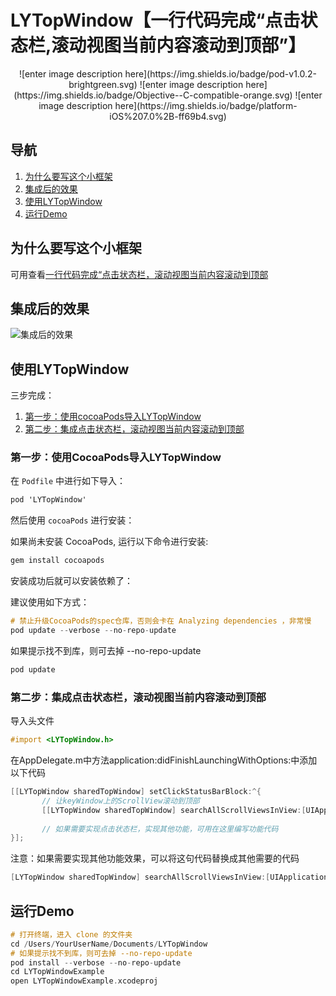 # LYTopWindow【一行代码完成“点击状态栏,滚动视图当前内容滚动到顶部”】


<p align="center">
![enter image description here](https://img.shields.io/badge/pod-v1.0.2-brightgreen.svg)
![enter image description here](https://img.shields.io/badge/Objective--C-compatible-orange.svg)
![enter image description here](https://img.shields.io/badge/platform-iOS%207.0%2B-ff69b4.svg)
</a>

## 导航

  1.  [ 为什么要写这个小框架 ](https://github.com/CoderYLiu/LYTopWindow#为什么要写这个小框架) 
  2.  [ 集成后的效果 ](https://github.com/CoderYLiu/LYTopWindow#集成后的效果) 
  3.  [ 使用LYTopWindow ](https://github.com/CoderYLiu/LYTopWindow#使用LYTopWindow) 
  4.  [ 运行Demo ](https://github.com/CoderYLiu/LYTopWindow#运行demo) 


## 为什么要写这个小框架
可用查看[一行代码完成“点击状态栏，滚动视图当前内容滚动到顶部](http://www.jianshu.com/p/89d8f000b2bf)


## 集成后的效果

![集成后的效果](http://upload-images.jianshu.io/upload_images/1274138-058966549852cd7e.gif?imageMogr2/auto-orient/strip)

## 使用LYTopWindow

三步完成：

  1.  [ 第一步：使用cocoaPods导入LYTopWindow ](https://github.com/CoderYLiu/LYTopWindow#第一步使用cocoapods导入LYTopWindow) 
  2.  [第二步：集成点击状态栏，滚动视图当前内容滚动到顶部](https://github.com/CoderYLiu/LYTopWindow#第二步集成点击状态栏，滚动视图当前内容滚动到顶部) 


### 第一步：使用CocoaPods导入LYTopWindow


在 `Podfile` 中进行如下导入：


 ```Objective-C
pod 'LYTopWindow'
 ```



然后使用 `cocoaPods` 进行安装：

如果尚未安装 CocoaPods, 运行以下命令进行安装:


 ```Objective-C
gem install cocoapods
 ```


安装成功后就可以安装依赖了：

建议使用如下方式：


 ```Objective-C
 # 禁止升级CocoaPods的spec仓库，否则会卡在 Analyzing dependencies ，非常慢 
 pod update --verbose --no-repo-update
 ```


如果提示找不到库，则可去掉 --no-repo-update


 ```Objective-C
pod update
 ```



### 第二步：集成点击状态栏，滚动视图当前内容滚动到顶部



导入头文件

 ```Objective-C
#import <LYTopWindow.h>
 ```

在AppDelegate.m中方法application:didFinishLaunchingWithOptions:中添加以下代码

 ```Objective-C
[[LYTopWindow sharedTopWindow] setClickStatusBarBlock:^{
        // 让keyWindow上的ScrollView滚动到顶部
        [[LYTopWindow sharedTopWindow] searchAllScrollViewsInView:[UIApplication sharedApplication].keyWindow];
        
        // 如果需要实现点击状态栏，实现其他功能，可用在这里编写功能代码
}];
 ```

注意：如果需要实现其他功能效果，可以将这句代码替换成其他需要的代码
 ```Objective-C
 [LYTopWindow sharedTopWindow] searchAllScrollViewsInView:[UIApplication sharedApplication].keyWindow];
 ```
 

## 运行Demo

 ```Objective-C
# 打开终端，进入 clone 的文件夹
cd /Users/YourUserName/Documents/LYTopWindow
# 如果提示找不到库，则可去掉 --no-repo-update
pod install --verbose --no-repo-update 
cd LYTopWindowExample 
open LYTopWindowExample.xcodeproj
 ```

